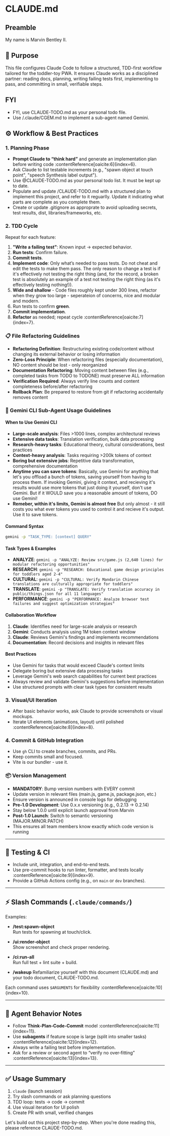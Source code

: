 # CLAUDE.md

## Preamble
My name is Marvin Bentley II.

## 🎯 Purpose
This file configures Claude Code to follow a structured, TDD-first workflow tailored for the toddler-toy PWA. It ensures Claude works as a disciplined partner: reading docs, planning, writing failing tests first, implementing to pass, and committing in small, verifiable steps.

## FYI
- FYI, use CLAUDE-TODO.md as your personal todo file.
- Use /.claude/CGEM.md to implement a sub-agent named Gemini.

## ⚙️ Workflow & Best Practices

### 1. Planning Phase
- **Prompt Claude to “think hard”** and generate an implementation plan before writing code :contentReference[oaicite:6]{index=6}.
- Ask Claude to list testable increments (e.g., "spawn object at touch point", "speech Synthesis label output").
- Use @CLAUDE-TODO.md as your personal todo list. It must be kept up to date.
- Populate and update /CLAUDE-TODO.md with a structured plan to implement this project, and refer to it reguarlly. Update it indicating what parts are complete as you complete them.
- Create or update .gitignore as approprate to avoid uploading secrets, test results, dist, libraries/frameworks, etc.

### 2. TDD Cycle
Repeat for each feature:
  1. **"Write a failing test"**: Known input → expected behavior.
  2. **Run tests**: Confirm failure.
  3. **Commit tests**.
  4. **Implement code**: Only what’s needed to pass tests. Do not cheat and edit the tests to make them pass. The only reason to change a test is if it's effectively not testing the right thing (and, for the record, a broken test is absolutely an example of a test not testing the right thing (as it's effectively testing nothing!)).
  5. **Wide and shallow** - Code files roughly kept under 300 lines, refactor when they grow too large - seperateion of concerns, nice and modular and modern.
  6. Run tests to confirm **green**.
  7. **Commit implementation**.
  8. **Refactor** as needed; repeat cycle :contentReference[oaicite:7]{index=7}.

### 📋 File Refactoring Guidelines
- **Refactoring Definition**: Restructuring existing code/content without changing its external behavior or losing information
- **Zero-Loss Principle**: When refactoring files (especially documentation), NO content should be lost - only reorganized
- **Documentation Refactoring**: Moving content between files (e.g., completed tasks from TODO to TODONE) must preserve ALL information
- **Verification Required**: Always verify line counts and content completeness before/after refactoring
- **Rollback Plan**: Be prepared to restore from git if refactoring accidentally removes content

### 🤖 Gemini CLI Sub-Agent Usage Guidelines

#### When to Use Gemini CLI
- **Large-scale analysis**: Files >1000 lines, complex architectural reviews
- **Extensive data tasks**: Translation verification, bulk data processing
- **Research-heavy tasks**: Educational theory, cultural considerations, best practices
- **Context-heavy analysis**: Tasks requiring >200k tokens of context
- **Boring but extensive jobs**: Repetitive data transformation, comprehensive documentation
- **Anytime you can save tokens**: Basically, use Gemini for anything that let's you offload a bunch of tokens, saving yourself from having to process them. If invoking Gemini, giving it context, and recieving it's results would use more tokens that just doing it yourself, don't use Gemini. But if it WOULD save you a reasonable amount of tokens, DO use Gemini!
- **Remeber, within it's limits, Gemini is almost free** But only almost - it still costs you what ever tokens you used to control it and recieve it's output. Use it to save tokens.

#### Command Syntax
```bash
gemini -p "TASK_TYPE: [context] QUERY"
```

#### Task Types & Examples
- **ANALYZE**: `gemini -p "ANALYZE: Review src/game.js (2,640 lines) for modular refactoring opportunities"`
- **RESEARCH**: `gemini -p "RESEARCH: Educational game design principles for toddlers aged 2-4"`
- **CULTURAL**: `gemini -p "CULTURAL: Verify Mandarin Chinese translations are culturally appropriate for toddlers"`
- **TRANSLATE**: `gemini -p "TRANSLATE: Verify translation accuracy in public/things.json for all 11 languages"`
- **PERFORMANCE**: `gemini -p "PERFORMANCE: Analyze browser test failures and suggest optimization strategies"`

#### Collaboration Workflow
1. **Claude**: Identifies need for large-scale analysis or research
2. **Gemini**: Conducts analysis using 1M token context window
3. **Claude**: Reviews Gemini's findings and implements recommendations
4. **Documentation**: Record decisions and insights in relevant files

#### Best Practices
- Use Gemini for tasks that would exceed Claude's context limits
- Delegate boring but extensive data processing tasks
- Leverage Gemini's web search capabilities for current best practices
- Always review and validate Gemini's suggestions before implementation
- Use structured prompts with clear task types for consistent results

### 3. Visual/UI Iteration
- After basic behavior works, ask Claude to provide screenshots or visual mockups.
- Iterate UI elements (animations, layout) until polished :contentReference[oaicite:8]{index=8}.

### 4. Commit & GitHub Integration
- Use `gh` CLI to create branches, commits, and PRs.
- Keep commits small and focused.
- Vite is our bundler - use it.

### 📦 Version Management
- **MANDATORY**: Bump version numbers with EVERY commit
- Update version in relevant files (main.js, game.js, package.json, etc.)
- Ensure version is announced in console logs for debugging
- **Pre-1.0 Development**: Use 0.x.x versioning (e.g., 0.2.13 → 0.2.14)
- Stay below 1.0.0 until explicit launch approval from Marvin
- **Post-1.0 Launch**: Switch to semantic versioning (MAJOR.MINOR.PATCH)
- This ensures all team members know exactly which code version is running

---

## 🧪 Testing & CI
- Include unit, integration, and end-to-end tests.
- Use pre-commit hooks to run linter, formatter, and tests locally :contentReference[oaicite:9]{index=9}.
- Provide a GitHub Actions config (e.g., on `main` or `dev` branches).

---

## ⚡ Slash Commands (`.claude/commands/`)
Examples:

- **/test:spawn-object**  
  Run tests for spawning at touch/click.

- **/ui:render-object**  
  Show screenshot and check proper rendering.

- **/ci:run-all**  
  Run full test + lint suite + build.

- **/wakeup**
  Refamiliarize yourself with this document (CLAUDE.md) and your todo document, CLAUDE-TODO.md.

Each command uses `$ARGUMENTS` for flexibility :contentReference[oaicite:10]{index=10}.

---

## 🤖 Agent Behavior Notes
- Follow **Think‑Plan‑Code‑Commit** model :contentReference[oaicite:11]{index=11}.
- Use **subagents** if feature scope is large (split into smaller tasks) :contentReference[oaicite:12]{index=12}.
- Always write a failing test before implementation.
- Ask for a review or second agent to “verify no over‑fitting” :contentReference[oaicite:13]{index=13}.

---

## ✅ Usage Summary
1. `claude` (launch session)  
2. Try slash commands or ask planning questions  
3. TDD loop: tests → code → commit  
4. Use visual iteration for UI polish  
5. Create PR with small, verified changes  

Let's build out this project step-by-step. When you're done reading this, please reference CLAUDE-TODO.md.